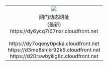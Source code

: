 ﻿<table>
  <tr></tr>
  <tr><td colspan=2 align=center><img src="https://dy6ycq7i67nxr.cloudfront.net/Up/oGate.jpg" /></td></tr>
  <tr><td colspan=2 align=center>网门动态网址<br/>(最新)
<br>https://dy6ycq7i67nxr.cloudfront.net
<br/>
<br>https://dy7oqeny0pcka.cloudfront.net
<br>https://d3me8shikr92k5.cloudfront.net
<br>https://d20rswbyiilg8c.cloudfront.net
    </td>
  </tr>
</table>
